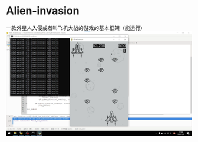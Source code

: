 # Alien-invasion
一款外星人入侵或者叫飞机大战的游戏的基本框架（能运行）
![image](https://github.com/kongbai2080/Alien-invasion/blob/main/images/%E9%A3%9E%E6%9C%BA%E5%A4%A7%E6%88%98.png)

